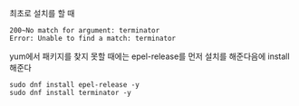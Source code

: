 최초로 설치를 할 때 
```
200~No match for argument: terminator
Error: Unable to find a match: terminator
```

yum에서 패키지를 찾지 못할 때에는
epel-release를 먼저 설치를 해준다음에 install 해준다
```
sudo dnf install epel-release -y
sudo dnf install terminator -y
```
